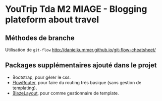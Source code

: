 # YouTrip Tda M2 MIAGE - Blogging plateform about travel

## Méthodes de branche

Utilisation de `git-flow` http://danielkummer.github.io/git-flow-cheatsheet/

## Packages supplémentaires ajouté dans le projet

- Bootstrap, pour gérer le css.
- [FlowRouter](https://github.com/kadirahq/flow-router), pour faire du routing très basique (sans gestion de templating).
- [BlazeLayout](https://github.com/kadirahq/blaze-layout), pour comme gestionnaire de template.



